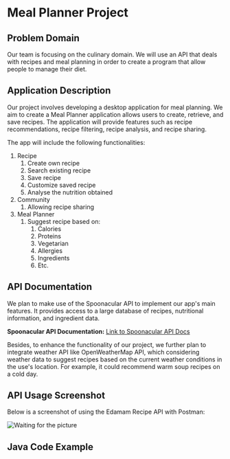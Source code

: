 # Meal Planner Project

## Problem Domain
Our team is focusing on the culinary domain. We will use an API that deals with recipes and meal planning in order to create a program that allow people to manage their diet.

## Application Description
Our project involves developing a desktop application for meal planning. We aim to create a Meal Planner application allows users to create, retrieve, and save recipes. The application will provide features such as recipe recommendations, recipe filtering, recipe analysis, and recipe sharing.

The app will include the following functionalities:

1. Recipe
    1. Create own recipe
    2. Search existing recipe
    3. Save recipe
    3. Customize saved recipe
    4. Analyse the nutrition obtained
2. Community
    1. Allowing recipe sharing
3. Meal Planner
    1. Suggest recipe based on:
        1. Calories
        2. Proteins
        3. Vegetarian
        4. Allergies
        5. Ingredients
        6. Etc.

## API Documentation
We plan to make use of the Spoonacular API to implement our app's main features. It provides access to a large database of recipes, nutritional information, and ingredient data.

**Spoonacular API Documentation:** [Link to Spoonacular API Docs](https://spoonacular.com/food-api/docs)

Besides, to enhance the functionality of our project, we further plan to integrate weather API like OpenWeatherMap API, which considering weather data to suggest recipes based on the current weather conditions in the use's location. For example, it could recommend warm soup recipes on a cold day.


## API Usage Screenshot
Below is a screenshot of using the Edamam Recipe API with Postman:

![Waiting for the picture]()

## Java Code Example
```

```

